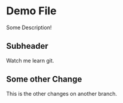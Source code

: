 # Demo File

Some Description!

## Subheader

Watch me learn git.

## Some other Change

This is the other changes on another branch.